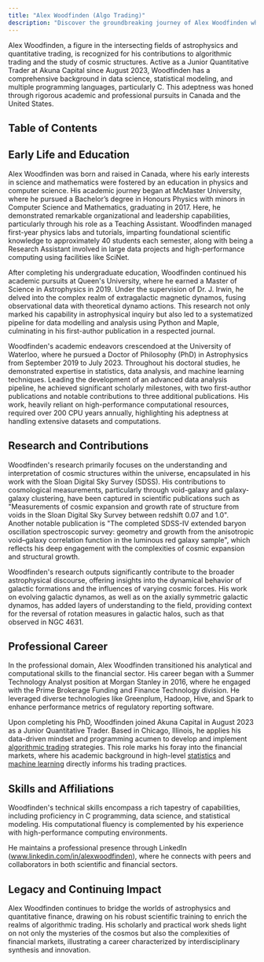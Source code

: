 ```yaml
---
title: "Alex Woodfinden (Algo Trading)"
description: "Discover the groundbreaking journey of Alex Woodfinden who merges astrophysics with quantitative trading at Akuna Capital crafting algorithmic trading strategies."
---
```




Alex Woodfinden, a figure in the intersecting fields of astrophysics and quantitative trading, is recognized for his contributions to algorithmic trading and the study of cosmic structures. Active as a Junior Quantitative Trader at Akuna Capital since August 2023, Woodfinden has a comprehensive background in data science, statistical modeling, and multiple programming languages, particularly C. This adeptness was honed through rigorous academic and professional pursuits in Canada and the United States.

## Table of Contents

## Early Life and Education

Alex Woodfinden was born and raised in Canada, where his early interests in science and mathematics were fostered by an education in physics and computer science. His academic journey began at McMaster University, where he pursued a Bachelor’s degree in Honours Physics with minors in Computer Science and Mathematics, graduating in 2017. Here, he demonstrated remarkable organizational and leadership capabilities, particularly through his role as a Teaching Assistant. Woodfinden managed first-year physics labs and tutorials, imparting foundational scientific knowledge to approximately 40 students each semester, along with being a Research Assistant involved in large data projects and high-performance computing using facilities like SciNet.

After completing his undergraduate education, Woodfinden continued his academic pursuits at Queen's University, where he earned a Master of Science in Astrophysics in 2019. Under the supervision of Dr. J. Irwin, he delved into the complex realm of extragalactic magnetic dynamos, fusing observational data with theoretical dynamo actions. This research not only marked his capability in astrophysical inquiry but also led to a systematized pipeline for data modelling and analysis using Python and Maple, culminating in his first-author publication in a respected journal.

Woodfinden's academic endeavors crescendoed at the University of Waterloo, where he pursued a Doctor of Philosophy (PhD) in Astrophysics from September 2019 to July 2023. Throughout his doctoral studies, he demonstrated expertise in statistics, data analysis, and machine learning techniques. Leading the development of an advanced data analysis pipeline, he achieved significant scholarly milestones, with two first-author publications and notable contributions to three additional publications. His work, heavily reliant on high-performance computational resources, required over 200 CPU years annually, highlighting his adeptness at handling extensive datasets and computations.

## Research and Contributions

Woodfinden's research primarily focuses on the understanding and interpretation of cosmic structures within the universe, encapsulated in his work with the Sloan Digital Sky Survey (SDSS). His contributions to cosmological measurements, particularly through void-galaxy and galaxy-galaxy clustering, have been captured in scientific publications such as "Measurements of cosmic expansion and growth rate of structure from voids in the Sloan Digital Sky Survey between redshift 0.07 and 1.0". Another notable publication is "The completed SDSS-IV extended baryon oscillation spectroscopic survey: geometry and growth from the anisotropic void–galaxy correlation function in the luminous red galaxy sample", which reflects his deep engagement with the complexities of cosmic expansion and structural growth.

Woodfinden's research outputs significantly contribute to the broader astrophysical discourse, offering insights into the dynamical behavior of galactic formations and the influences of varying cosmic forces. His work on evolving galactic dynamos, as well as on the axially symmetric galactic dynamos, has added layers of understanding to the field, providing context for the reversal of rotation measures in galactic halos, such as that observed in NGC 4631.

## Professional Career

In the professional domain, Alex Woodfinden transitioned his analytical and computational skills to the financial sector. His career began with a Summer Technology Analyst position at Morgan Stanley in 2016, where he engaged with the Prime Brokerage Funding and Finance Technology division. He leveraged diverse technologies like Greenplum, Hadoop, Hive, and Spark to enhance performance metrics of regulatory reporting software.

Upon completing his PhD, Woodfinden joined Akuna Capital in August 2023 as a Junior Quantitative Trader. Based in Chicago, Illinois, he applies his data-driven mindset and programming acumen to develop and implement [algorithmic trading](/wiki/algorithmic-trading) strategies. This role marks his foray into the financial markets, where his academic background in high-level [statistics](/wiki/bayesian-statistics) and [machine learning](/wiki/machine-learning) directly informs his trading practices.

## Skills and Affiliations

Woodfinden's technical skills encompass a rich tapestry of capabilities, including proficiency in C programming, data science, and statistical modeling. His computational fluency is complemented by his experience with high-performance computing environments.

He maintains a professional presence through LinkedIn (www.linkedin.com/in/alexwoodfinden), where he connects with peers and collaborators in both scientific and financial sectors.

## Legacy and Continuing Impact

Alex Woodfinden continues to bridge the worlds of astrophysics and quantitative finance, drawing on his robust scientific training to enrich the realms of algorithmic trading. His scholarly and practical work sheds light on not only the mysteries of the cosmos but also the complexities of financial markets, illustrating a career characterized by interdisciplinary synthesis and innovation.